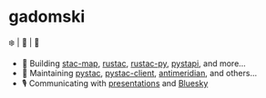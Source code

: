 # gadomski

:snowflake: | :runner: | 🚴

- 👷 Building [stac-map](https://github.com/developmentseed/stac-map), [rustac](https://github.com/stac-utils/rustac), [rustac-py](https://github.com/stac-utils/rustac-py), [pystapi](https://github.com/stapi-spec/pystapi), and more...
- 🏡 Maintaining [pystac](https://github.com/stac-utils/pystac), [pystac-client](https://github.com/stac-utils/pystac-client), [antimeridian](https://github.com/gadomski/antimeridian/), and others...
- 🎙️ Communicating with [presentations](https://github.com/gadomski/presentations) and [Bluesky](https://bsky.app/profile/gadom.ski)
